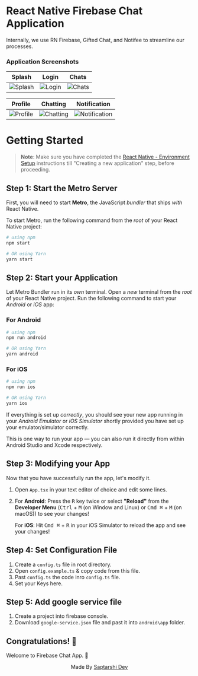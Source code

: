 # React Native Firebase Chat Application

Internally, we use RN Firebase, Gifted Chat, and Notifee to streamline our processes.

### Application Screenshots

| Splash               | Login               | Chats               |
|-----------------------|-----------------------|-----------------------|
| ![Splash](https://img.playbook.com/2oDBWUVxPoQi3TYf--KLptnkQV2p6KcEfdYXesDYd5U/Z3M6Ly9wbGF5Ym9v/ay1hc3NldHMtcHVi/bGljLzg1MzQ4YmVl/LWM5OTMtNGNmNC04/ZWUyLTRiNTBiMGU2/NTk2OQ)  | ![Login](https://img.playbook.com/9kzEt3m8Wl3xJWfGFcH19h02Jvdl14U4eFD9AuZIUiE/Z3M6Ly9wbGF5Ym9v/ay1hc3NldHMtcHVi/bGljLzRiNWIzNjAz/LTIxMjgtNGRjNy05/MmM5LTA3ODEwOTcy/M2FjNw)  | ![Chats](https://img.playbook.com/Ian1_dDMHO3BsWNVi86bUpWBHUW-WtemNzJij3RzPpI/Z3M6Ly9wbGF5Ym9v/ay1hc3NldHMtcHVi/bGljLzMwMzQ4ZDc2/LTg1MDctNGE0ZS1i/YTRmLWEzNjE5M2M5/Y2YwMg)  |

| Profile               | Chatting               | Notification               |
|-----------------------|-----------------------|-----------------------|
| ![Profile](https://img.playbook.com/XTGV-QW5bwJfcbRpsrOCQ9drMiapIdm3z3_q00TkSd8/Z3M6Ly9wbGF5Ym9v/ay1hc3NldHMtcHVi/bGljLzhjZTAxNWEx/LWE0ZWMtNDU3ZS1h/ZmZhLTkwOGQzOWIz/MzdlYQ)  | ![Chatting](https://img.playbook.com/rZukWgc4VTziAod52vgyaKVGwr1RDScqK83R2EDyfQU/Z3M6Ly9wbGF5Ym9v/ay1hc3NldHMtcHVi/bGljLzE2YjQ0YWMz/LThiY2ItNGU4OS1i/MDNjLTE5NjdlNzli/NzZkZA)  | ![Notification](https://img.playbook.com/LsnMV6a8rCQjTqgz7ciLcbg8ypklseeWwoy4OgNWdVw/Z3M6Ly9wbGF5Ym9v/ay1hc3NldHMtcHVi/bGljL2YxZDg5MDIw/LTk1ZTYtNDA1OS1i/Y2Q3LWYwNGQzNzY5/ZjJlOA)  |

# Getting Started

>**Note**: Make sure you have completed the [React Native - Environment Setup](https://reactnative.dev/docs/environment-setup) instructions till "Creating a new application" step, before proceeding.

## Step 1: Start the Metro Server

First, you will need to start **Metro**, the JavaScript _bundler_ that ships _with_ React Native.

To start Metro, run the following command from the _root_ of your React Native project:

```bash
# using npm
npm start

# OR using Yarn
yarn start
```

## Step 2: Start your Application

Let Metro Bundler run in its _own_ terminal. Open a _new_ terminal from the _root_ of your React Native project. Run the following command to start your _Android_ or _iOS_ app:

### For Android

```bash
# using npm
npm run android

# OR using Yarn
yarn android
```

### For iOS

```bash
# using npm
npm run ios

# OR using Yarn
yarn ios
```

If everything is set up _correctly_, you should see your new app running in your _Android Emulator_ or _iOS Simulator_ shortly provided you have set up your emulator/simulator correctly.

This is one way to run your app — you can also run it directly from within Android Studio and Xcode respectively.

## Step 3: Modifying your App

Now that you have successfully run the app, let's modify it.

1. Open `App.tsx` in your text editor of choice and edit some lines.
2. For **Android**: Press the <kbd>R</kbd> key twice or select **"Reload"** from the **Developer Menu** (<kbd>Ctrl</kbd> + <kbd>M</kbd> (on Window and Linux) or <kbd>Cmd ⌘</kbd> + <kbd>M</kbd> (on macOS)) to see your changes!

   For **iOS**: Hit <kbd>Cmd ⌘</kbd> + <kbd>R</kbd> in your iOS Simulator to reload the app and see your changes!

## Step 4: Set Configuration File

1. Create a `config.ts` file in root directory.
2. Open `config.example.ts` & copy code from this file.
3. Past `config.ts` the code inro `config.ts` file.
4. Set your Keys here.

## Step 5: Add google service file

1. Create a project into firebase console.
2. Download `google-service.json` file and past it into `android\app` folder.

## Congratulations! :tada:

Welcome to Firebase Chat App. :partying_face:


<p align="center">
  Made By <a href="https://github.com/SaptarshiDy" target="_blank">Saptarshi Dey</a>
</p>
